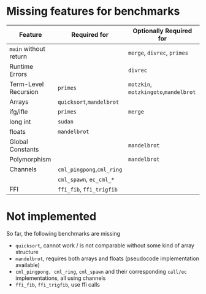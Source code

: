 # Missing features for benchmarks

| Feature                       | Required for              | Optionally Required for                  |
| ----------------------------- | ------------------------- | ---------------------------------------- |
| `main` without return         |                           | `merge`, `divrec`, `primes`              |
| Runtime Errors                |                           | `divrec`                                 |
| Term-Level Recursion          | `primes`                  | `motzkin`, `motzkingoto`,`mandelbrot`    |
| Arrays                        | `quicksort`,`mandelbrot`  |                                          |
| ifg/ifle                      | `primes`                  | `merge`                                  |
| long int                      | `sudan`                   |                                          |
| floats                        | `mandelbrot`              |                                          |
| Global Constants              |                           | `mandelbrot`                             |
| Polymorphism                  |                           | `mandelbrot`                             |
| Channels                      | `cml_pingpong`,`cml_ring` |                                          |
|                               | `cml_spawn`, `ec_cml_*`   |                                          | 
| FFI                           | `ffi_fib`, `ffi_trigfib`  |                                          |

# Not implemented 

So far, the following benchmarks are missing 

* `quicksort`, cannot work / is not comparable without some kind of array structure
* `mandelbrot`, requires both arrays and floats (pseudocode implementation available)
* `cml_pingpong, cml_ring`, `cml_spawn` and their corresponding `call/ec` implementations, all using channels
* `ffi_fib`, `ffi_trigfib`, use ffi calls
